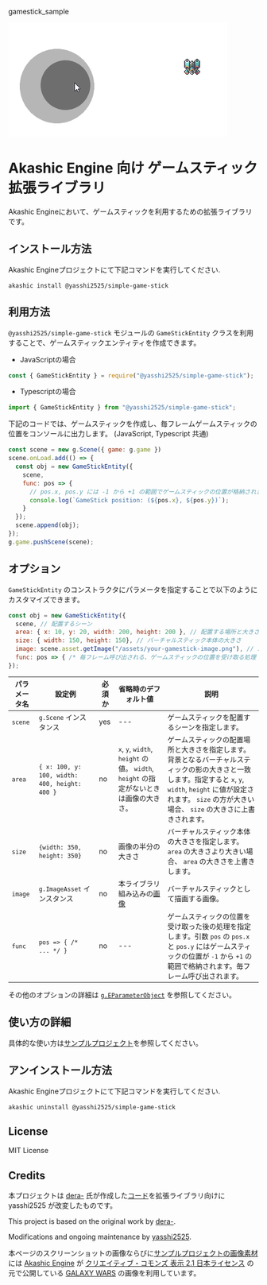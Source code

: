 gamestick_sample

![](./screenshot.png)

# Akashic Engine 向け ゲームスティック 拡張ライブラリ

Akashic Engineにおいて、ゲームスティックを利用するための拡張ライブラリです。


## インストール方法
Akashic Engineプロジェクトにて下記コマンドを実行してください.

```shell
akashic install @yasshi2525/simple-game-stick
```

## 利用方法

`@yasshi2525/simple-game-stick` モジュールの `GameStickEntity` クラスを利用することで、ゲームスティックエンティティを作成できます。

* JavaScriptの場合
```javascript
const { GameStickEntity } = require("@yasshi2525/simple-game-stick");
```

* Typescriptの場合
```typescript
import { GameStickEntity } from "@yasshi2525/simple-game-stick";
```

下記のコードでは、ゲームスティックを作成し、毎フレームゲームスティックの位置をコンソールに出力します。 (JavaScript, Typescript 共通)

```javascript
const scene = new g.Scene({ game: g.game })
scene.onLoad.add(() => {
  const obj = new GameStickEntity({
    scene,
    func: pos => {
      // pos.x, pos.y には -1 から +1 の範囲でゲームスティックの位置が格納されます。
      console.log(`GameStick position: (${pos.x}, ${pos.y})`);
    }
  });
  scene.append(obj);
});
g.game.pushScene(scene);
```

## オプション

`GameStickEntity` のコンストラクタにパラメータを指定することで以下のようにカスタマイズできます。

```javascript
const obj = new GameStickEntity({
  scene, // 配置するシーン
  area: { x: 10, y: 20, width: 200, height: 200 }, // 配置する場所と大きさ
  size: { width: 150, height: 150}, // バーチャルスティック本体の大きさ
  image: scene.asset.getImage("/assets/your-gamestick-image.png"), // バーチャルスティックの画像
  func: pos => { /* 毎フレーム呼び出される、ゲームスティックの位置を受け取る処理 */ },
});
```

| パラメータ名  | 設定例                                           | 必須か | 省略時のデフォルト値                                                         | 説明                                                                                                                                     |
|---------|-----------------------------------------------|-----|--------------------------------------------------------------------|----------------------------------------------------------------------------------------------------------------------------------------|
| `scene` | `g.Scene` インスタンス                              | yes | ---                                                                | ゲームスティックを配置するシーンを指定します。                                                                                                                |
| `area`  | `{ x: 100, y: 100, width: 400, height: 400 }` | no  | `x`, `y`, `width`, `height` の値。 `width`, `height` の指定がないときは画像の大きさ。 | ゲームスティックの配置場所と大きさを指定します。背景となるバーチャルスティックの影の大きさと一致します。指定すると `x`, `y`, `width`, `height` に値が設定されます。 `size` の方が大きい場合、 `size` の大きさに上書きされます。 |
| `size`  | `{width: 350, height: 350}`                   | no  | 画像の半分の大きさ                                                          | バーチャルスティック本体の大きさを指定します。 `area` の大きさより大きい場合、 `area` の大きさを上書きします。                                                                        |
| `image` | `g.ImageAsset` インスタンス                         | no  | 本ライブラリ組み込みの[画像](./image/game-stick.default.png)                    | バーチャルスティックとして描画する画像。                                                                                                                   |
| `func`  | `pos => { /* ... */ }`                        | no  | ---                                                                | ゲームスティックの位置を受け取った後の処理を指定します。引数 `pos` の `pos.x` と `pos.y` にはゲームスティックの位置が `-1` から `+1` の範囲で格納されます。毎フレーム呼び出されます。                          |

その他のオプションの詳細は [`g.EParameterObject`](https://akashic-games.github.io/akashic-engine/v3/interfaces/EParameterObject.html) を参照してください。

## 使い方の詳細

具体的な使い方は[サンプルプロジェクト](https://github.com/yasshi2525/gamestick_sample/blob/main/sample)を参照してください。

## アンインストール方法

Akashic Engineプロジェクトにて下記コマンドを実行してください.

```shell
akashic uninstall @yasshi2525/simple-game-stick
```

## License

MIT License

## Credits

本プロジェクトは [dera-](https://github.com/dera-) 氏が作成した[コード](https://github.com/dera-/gamestick_sample)を拡張ライブラリ向けに yasshi2525 が改変したものです。

This project is based on the original work by [dera-](https://github.com/dera-).

Modifications and ongoing maintenance by [yasshi2525](https://github.com/yasshi2525).

本ページのスクリーンショットの画像ならびに[サンプルプロジェクトの画像素材](./sample/image/player.png) には [Akashic Engine](https://akashic-games.github.io/) が [クリエイティブ・コモンズ 表示 2.1 日本ライセンス](https://creativecommons.org/licenses/by/2.1/jp/) の元で公開している [GALAXY WARS](https://akashic-games.github.io/asset/material.html#GALAXYWARS) の画像を利用しています。
